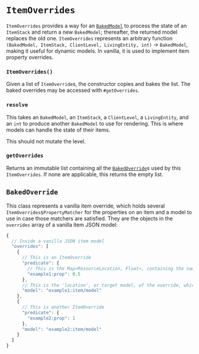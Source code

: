 `ItemOverrides`
==================

`ItemOverrides` provides a way for an [`BakedModel`][baked] to process the state of an `ItemStack` and return a new `BakedModel`; thereafter, the returned model replaces the old one. `ItemOverrides` represents an arbitrary function `(BakedModel, ItemStack, ClientLevel, LivingEntity, int)` → `BakedModel`, making it useful for dynamic models. In vanilla, it is used to implement item property overrides.

### `ItemOverrides()`

Given a list of `ItemOverride`s, the constructor copies and bakes the list. The baked overrides may be accessed with `#getOverrides`.

### `resolve`

This takes an `BakedModel`, an `ItemStack`, a `ClientLevel`, a `LivingEntity`, and an `int` to produce another `BakedModel` to use for rendering. This is where models can handle the state of their items.

This should not mutate the level.

### `getOverrides`

Returns an immutable list containing all the [`BakedOverride`][override]s used by this `ItemOverrides`. If none are applicable, this returns the empty list.

## `BakedOverride`

This class represents a vanilla item override, which holds several `ItemOverrides$PropertyMatcher` for the properties on an item and a model to use in case those matchers are satisfied. They are the objects in the `overrides` array of a vanilla item JSON model:

```js
{
  // Inside a vanilla JSON item model
  "overrides": [
    {
      // This is an ItemOverride
      "predicate": {
        // This is the Map<ResourceLocation, Float>, containing the names of properties and their minimum values
        "example1:prop": 0.5
      },
      // This is the 'location', or target model, of the override, which is used if the predicate above matches
      "model": "example1:item/model"
    },
    {
      // This is another ItemOverride
      "predicate": {
        "example2:prop": 1
      },
      "model": "example2:item/model"
    }
  ]
}
```

[baked]: ./bakedmodel.md
[override]: #bakedoverride
